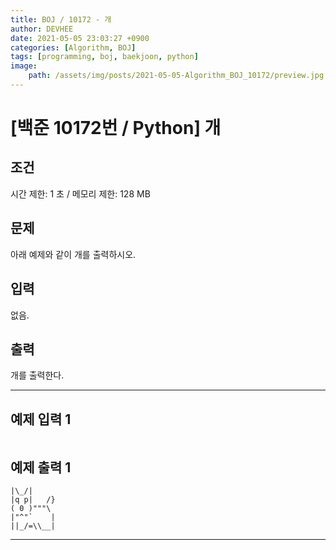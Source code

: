 ```yaml
---
title: BOJ / 10172 - 개
author: DEVHEE
date: 2021-05-05 23:03:27 +0900
categories: [Algorithm, BOJ]
tags: [programming, boj, baekjoon, python]
image:
    path: /assets/img/posts/2021-05-05-Algorithm_BOJ_10172/preview.jpg
---
```


# **[백준 10172번 / Python] 개**

## **조건**

시간 제한: 1 초 / 메모리 제한: 128 MB

## **문제**

아래 예제와 같이 개를 출력하시오.

## **입력**

없음.

## **출력**

개를 출력한다.

---

## **예제 입력 1**

```
```

## **예제 출력 1**

```
|\_/|
|q p|   /}
( 0 )"""\
|"^"`    |
||_/=\\__|
```

---
